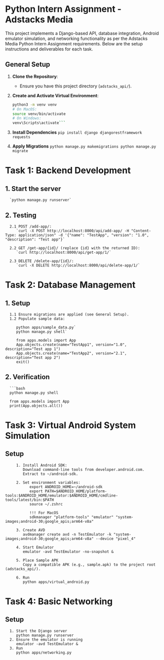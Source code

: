 # Python Intern Assignment - Adstacks Media

This project implements a Django-based API, database integration, Android emulator simulation, and networking functionality as per the Adstacks Media Python Intern Assignment requirements. Below are the setup instructions and deliverables for each task.


## General Setup
1. **Clone the Repository**:
   - Ensure you have this project directory (`adstacks_api/`).

2. **Create and Activate Virtual Environment**:
   ```bash
   python3 -m venv venv
   # On MacOS:
   source venv/bin/activate
   # On Windows:
   venv\Scripts\activate```
3. **Install Dependencies**
  `pip install django djangorestframework requests`

4. **Apply Migrations**
  `python manage.py makemigrations
   python manage.py migrate`

# Task 1: Backend Development
   ## 1. Start the server
      `python manage.py runserver`
   ## 2. Testing
      
      2.1 POST /add-app/:
         `curl -X POST http://localhost:8000/api/add-app/ -H "Content-Type: application/json" -d '{"name": "TestApp", "version": "1.0", "description": "Test app"}`

      2.2 GET /get-app/{id}/ (replace {id} with the returned ID):
         `curl http://localhost:8000/api/get-app/1/`

      2.3 DELETE /delete-app/{id}/:
         `curl -X DELETE http://localhost:8000/api/delete-app/1/`

# Task 2: Database Management
   ## 1. Setup
      1.1 Ensure migrations are applied (see General Setup).
      1.2 Populate sample data:
      
         python apps/sample_data.py`
         python manage.py shell`
         
         from apps.models import App
         App.objects.create(name="TestApp1", version="1.0", description="Test app 1")
         App.objects.create(name="TestApp2", version="2.1", description="Test app 2")
         exit()
   ## 2. Verification
      ```bash
      python manage.py shell
      
      from apps.models import App
      print(App.objects.all())

# Task 3: Virtual Android System Simulation
   ## Setup
         1. Install Android SDK:
            Download command-line tools from developer.android.com.
            Extract to ~/android-sdk.
            
         2. Set environment variables:
               export ANDROID_HOME=~/android-sdk
               export PATH=$ANDROID_HOME/platform-tools:$ANDROID_HOME/emulator:$ANDROID_HOME/cmdline-tools/latest/bin:$PATH
               source ~/.zshrc 

               !!! For MacOS
               sdkmanager "platform-tools" "emulator" "system-images;android-30;google_apis;arm64-v8a"

         3. Create AVD
            avdmanager create avd -n TestEmulator -k "system-images;android-30;google_apis;arm64-v8a" --device "pixel_4"
      
         4. Start Emulator
            emulator -avd TestEmulator -no-snapshot &
      
         5. Place Sample APK
            Copy a compatible APK (e.g., sample.apk) to the project root (adstacks_api/).
      
         6. Run
            python apps/virtual_android.py

# Task 4: Basic Networking
   ## Setup
      1. Start the Django server
         python manage.py runserver
      2. Ensure the emulator is running
         emulator -avd TestEmulator &
      3. Run
         python apps/networking.py
